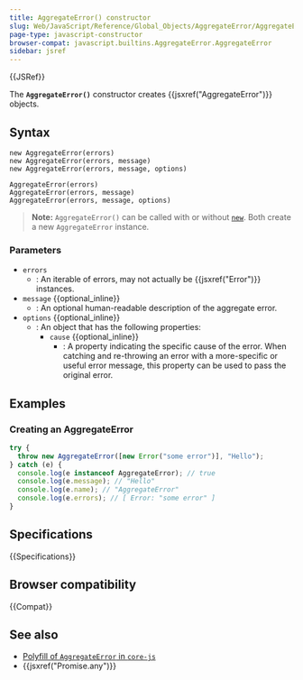 ```yaml
---
title: AggregateError() constructor
slug: Web/JavaScript/Reference/Global_Objects/AggregateError/AggregateError
page-type: javascript-constructor
browser-compat: javascript.builtins.AggregateError.AggregateError
sidebar: jsref
---
```


{{JSRef}}

The **`AggregateError()`** constructor creates {{jsxref("AggregateError")}} objects.

## Syntax

```js-nolint
new AggregateError(errors)
new AggregateError(errors, message)
new AggregateError(errors, message, options)

AggregateError(errors)
AggregateError(errors, message)
AggregateError(errors, message, options)
```

> **Note:** `AggregateError()` can be called with or without [`new`](/en-US/docs/Web/JavaScript/Reference/Operators/new). Both create a new `AggregateError` instance.

### Parameters

- `errors`
  - : An iterable of errors, may not actually be {{jsxref("Error")}} instances.
- `message` {{optional_inline}}
  - : An optional human-readable description of the aggregate error.
- `options` {{optional_inline}}
  - : An object that has the following properties:
    - `cause` {{optional_inline}}
      - : A property indicating the specific cause of the error.
        When catching and re-throwing an error with a more-specific or useful error message, this property can be used to pass the original error.

## Examples

### Creating an AggregateError

```js
try {
  throw new AggregateError([new Error("some error")], "Hello");
} catch (e) {
  console.log(e instanceof AggregateError); // true
  console.log(e.message); // "Hello"
  console.log(e.name); // "AggregateError"
  console.log(e.errors); // [ Error: "some error" ]
}
```

## Specifications

{{Specifications}}

## Browser compatibility

{{Compat}}

## See also

- [Polyfill of `AggregateError` in `core-js`](https://github.com/zloirock/core-js#ecmascript-promise)
- {{jsxref("Promise.any")}}
